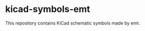 kicad-symbols-emt
=================

This repository contains KiCad schematic symbols made by emt.

